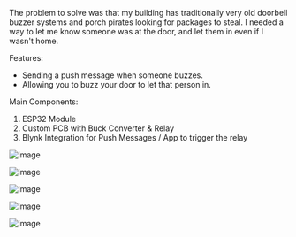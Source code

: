 The problem to solve was that my building has traditionally very old doorbell buzzer systems and porch pirates looking for packages to steal. I needed a way to let me know someone was at the door, and let them in even if I wasn't home.

Features:
- Sending a push message when someone buzzes.
- Allowing you to buzz your door to let that person in.

Main Components:
1. ESP32 Module
2. Custom PCB with Buck Converter & Relay
4. Blynk Integration for Push Messages / App to trigger the relay

![image](https://github.com/user-attachments/assets/60e22c8a-bd46-43ee-820d-4f76c3db4855)

![image](https://github.com/user-attachments/assets/04587388-e9cd-473e-b699-7f0da59775b4)

![image](https://github.com/user-attachments/assets/cf17f2ba-4e5b-45bb-80f2-6a703f44449e)

![image](https://github.com/user-attachments/assets/dc70564c-bc6c-4799-823f-e74841bc9a0c)

![image](https://github.com/user-attachments/assets/7cffb1cc-4548-461e-b621-22777c5fa811)


